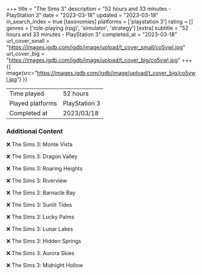 +++
title = "The Sims 3"
description = "52 hours and 33 minutes - PlayStation 3"
date = "2023-03-18"
updated = "2023-03-18"
in_search_index = true
[taxonomies]
platforms = ['playstation 3']
rating = []
genres = ['role-playing (rpg)', 'simulator', 'strategy']
[extra]
subtitle = "52 hours and 33 minutes - PlayStation 3"
completed_at = "2023-03-18"
url_cover_small = "https://images.igdb.com/igdb/image/upload/t_cover_small/co5vwl.jpg"
url_cover_big = "https://images.igdb.com/igdb/image/upload/t_cover_big/co5vwl.jpg"
+++
{{ image(src="https://images.igdb.com/igdb/image/upload/t_cover_big/co5vwl.jpg") }}

|              |            |
| ------------ | ---------- |
| Time played  | 52 hours |
| Played platforms    | PlayStation 3 |
| Completed at | 2023/03/18 |



### Additional Content


❌ The Sims 3: Monte Vista

❌ The Sims 3: Dragon Valley

❌ The Sims 3: Roaring Heights

❌ The Sims 3: Riverview

❌ The Sims 3: Barnacle Bay

❌ The Sims 3: Sunlit Tides

❌ The Sims 3: Lucky Palms

❌ The Sims 3: Lunar Lakes

❌ The Sims 3: Hidden Springs

❌ The Sims 3: Aurora Skies

❌ The Sims 3: Midnight Hollow
